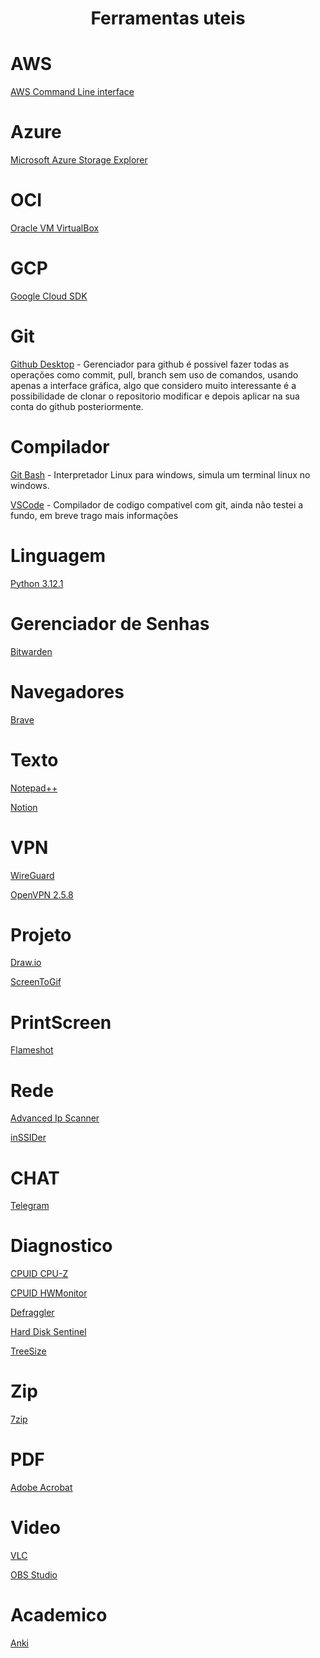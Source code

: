 <!--[![Build Status](https://travis-ci.org/microservices-demo/microservices-demo.svg?branch=master)](https://travis-ci.org/microservices-demo/microservices-demo)-->	
<h1 align=center>Ferramentas uteis</h1>

# AWS
<p><a href="https://awscli.amazonaws.com/AWSCLIV2.msi">AWS Command Line interface</a></p>

# Azure
<p><a href="">Microsoft Azure Storage Explorer</a></p>

# OCI
<p><a href="https://download.virtualbox.org/virtualbox/7.0.12/VirtualBox-7.0.12-159484-Win.exe">Oracle VM VirtualBox</a></p>

# GCP
<p><a href="">Google Cloud SDK</a></p>

# Git
<p><a href="https://central.github.com/deployments/desktop/desktop/latest/win32">Github Desktop</a> - Gerenciador para github é possivel fazer todas as operações como commit, pull, branch sem uso de comandos, usando apenas a interface gráfica, algo que considero muito interessante é a possibilidade de clonar o repositorio modificar e depois aplicar na sua conta do github posteriormente.</p>

# Compilador
<p><a href="https://www.git-scm.com/download/win">Git Bash</a> -  Interpretador Linux para windows, simula um terminal linux no windows.</p>
<p><a href="https://vscode.download.prss.microsoft.com/dbazure/download/stable/0ee08df0cf4527e40edc9aa28f4b5bd38bbff2b2/VSCodeUserSetup-x64-1.85.1.exe">VSCode</a> -  Compilador de codigo compativel com git, ainda não testei a fundo, em breve trago mais informações</p>

# Linguagem
<p><a href="https://www.python.org/downloads/release/python-3121/">Python 3.12.1</a></p>

# Gerenciador de Senhas
<p><a href="https://vault.bitwarden.com/download/?app=desktop&platform=windows">Bitwarden</a></p>

# Navegadores
<p><a href="https://laptop-updates.brave.com/download/BRV010?bitness=64">Brave</a></p>

# Texto
<p><a href="https://notepad-plus-plus.org/downloads/">Notepad++</a></p>
<p><a href="https://www.notion.so/desktop/windows/download">Notion</a></p>

# VPN
<p><a href="https://download.wireguard.com/windows-client/wireguard-installer.exe">WireGuard</a></p>
<p><a href="https://swupdate.openvpn.org/community/releases/OpenVPN-2.5.9-I601-amd64.msi">OpenVPN 2.5.8</a></p>

# Projeto
<p><a href="https://get.diagrams.net/">Draw.io</a></p>
<p><a href="https://github.com/NickeManarin/ScreenToGif/releases/download/2.40.1/ScreenToGif.2.40.1.Setup.x64.msi">ScreenToGif</a></p>

# PrintScreen
<p><a href="https://flameshot.org/#download">Flameshot</a></p>

# Rede
<p><a href="https://download.advanced-ip-scanner.com/download/files/Advanced_IP_Scanner_2.5.4594.1.exe">Advanced Ip Scanner</a> </p>
<p><a href="https://metageek.link/inssider-update-url-v1-0-2/inSSIDerSetup.exe">inSSIDer</a></p>

# CHAT
<p><a href="https://telegram.org/dl/desktop/win64">Telegram</a></p>
	
# Diagnostico
<p><a href="https://www.cpuid.com/downloads/cpu-z/cpu-z_2.08-en.exe">CPUID CPU-Z</a></p>
<p><a href="https://www.cpuid.com/softwares/hwmonitor-pro.html">CPUID HWMonitor</a></p>
<p><a href="https://www.ccleaner.com/defraggler/download/standard">Defraggler</a></p>
<p><a href="">Hard Disk Sentinel</a></p>
<p><a href="https://www.jam-software.com/treesize_free#different-versions-for-different-requirements">TreeSize</a></p>

# Zip	
<p><a href="https://www.7-zip.org/a/7z2301-x64.exe">7zip</a></p>

# PDF
<p><a href="https://get.adobe.com/br/reader/?promoid=TTGWL47M">Adobe Acrobat</a></p>	

# Video
<p><a href="https://get.videolan.org/vlc/3.0.20/win64/vlc-3.0.20-win64.exe">VLC</a></p>
<p><a href="https://cdn-fastly.obsproject.com/downloads/OBS-Studio-30.0.2-Full-Installer-x64.exe">OBS Studio</a></p>

# Academico
<p><a href="https://apps.ankiweb.net/#download">Anki</a></p>
